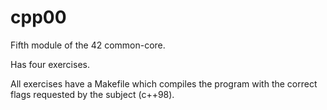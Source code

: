 # cpp00
Fifth module of the 42 common-core.

Has four exercises.

All exercises have a Makefile which compiles the program with the correct flags requested by the subject (c++98).
